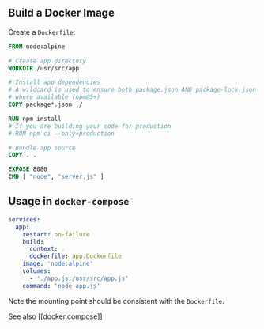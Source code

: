 
## Build a Docker Image

Create a `Dockerfile`:

```Dockerfile
FROM node:alpine

# Create app directory
WORKDIR /usr/src/app

# Install app dependencies
# A wildcard is used to ensure both package.json AND package-lock.json are copied
# where available (npm@5+)
COPY package*.json ./

RUN npm install
# If you are building your code for production
# RUN npm ci --only=production

# Bundle app source
COPY . .

EXPOSE 8080
CMD [ "node", "server.js" ]
```

## Usage in `docker-compose`

```yaml
services:
  app:
    restart: on-failure
    build:
      context: .
      dockerfile: app.Dockerfile
    image: 'node:alpine'
    volumes:
      - './app.js:/usr/src/app.js'
    command: 'node app.js'
```

Note the mounting point should be consistent with the `Dockerfile`.

See also [[docker.compose]]

